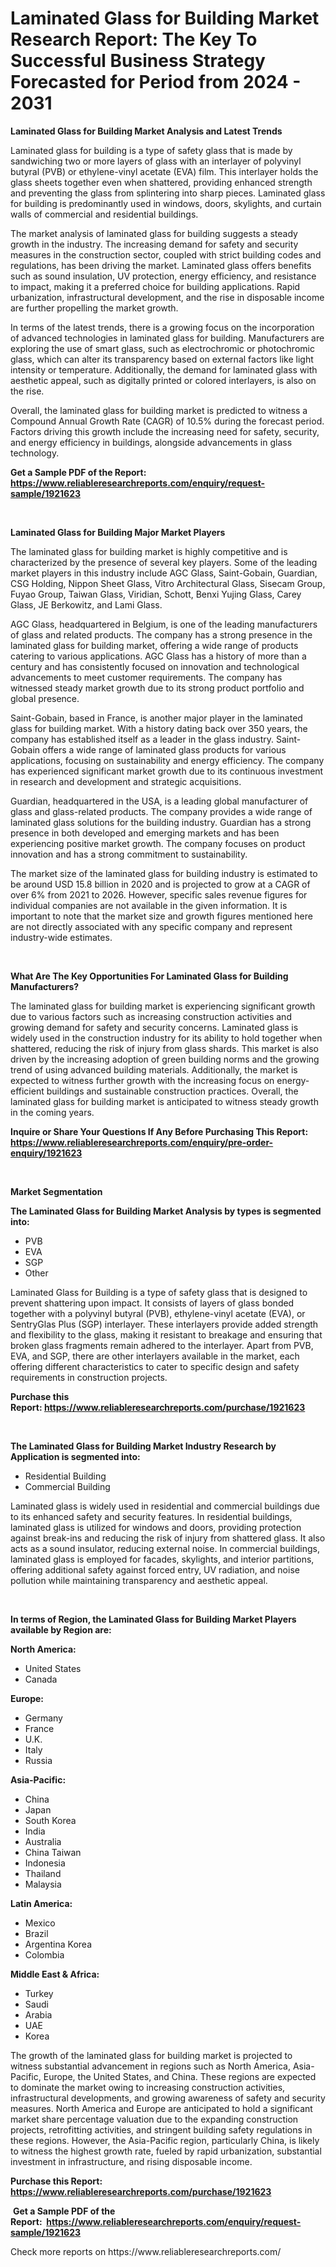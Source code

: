 <p><h1>Laminated Glass for Building Market Research Report: The Key To Successful Business Strategy Forecasted for Period from 2024 - 2031</h1></p><p><strong>Laminated Glass for Building Market Analysis and Latest Trends</strong></p>
<p><p>Laminated glass for building is a type of safety glass that is made by sandwiching two or more layers of glass with an interlayer of polyvinyl butyral (PVB) or ethylene-vinyl acetate (EVA) film. This interlayer holds the glass sheets together even when shattered, providing enhanced strength and preventing the glass from splintering into sharp pieces. Laminated glass for building is predominantly used in windows, doors, skylights, and curtain walls of commercial and residential buildings.</p><p>The market analysis of laminated glass for building suggests a steady growth in the industry. The increasing demand for safety and security measures in the construction sector, coupled with strict building codes and regulations, has been driving the market. Laminated glass offers benefits such as sound insulation, UV protection, energy efficiency, and resistance to impact, making it a preferred choice for building applications. Rapid urbanization, infrastructural development, and the rise in disposable income are further propelling the market growth.</p><p>In terms of the latest trends, there is a growing focus on the incorporation of advanced technologies in laminated glass for building. Manufacturers are exploring the use of smart glass, such as electrochromic or photochromic glass, which can alter its transparency based on external factors like light intensity or temperature. Additionally, the demand for laminated glass with aesthetic appeal, such as digitally printed or colored interlayers, is also on the rise.</p><p>Overall, the laminated glass for building market is predicted to witness a Compound Annual Growth Rate (CAGR) of 10.5% during the forecast period. Factors driving this growth include the increasing need for safety, security, and energy efficiency in buildings, alongside advancements in glass technology.</p></p>
<p><strong>Get a Sample PDF of the Report:&nbsp; <a href="https://www.reliableresearchreports.com/enquiry/request-sample/1921623">https://www.reliableresearchreports.com/enquiry/request-sample/1921623</a></strong></p>
<p>&nbsp;</p>
<p><strong>Laminated Glass for Building Major Market Players</strong></p>
<p><p>The laminated glass for building market is highly competitive and is characterized by the presence of several key players. Some of the leading market players in this industry include AGC Glass, Saint-Gobain, Guardian, CSG Holding, Nippon Sheet Glass, Vitro Architectural Glass, Sisecam Group, Fuyao Group, Taiwan Glass, Viridian, Schott, Benxi Yujing Glass, Carey Glass, JE Berkowitz, and Lami Glass.</p><p>AGC Glass, headquartered in Belgium, is one of the leading manufacturers of glass and related products. The company has a strong presence in the laminated glass for building market, offering a wide range of products catering to various applications. AGC Glass has a history of more than a century and has consistently focused on innovation and technological advancements to meet customer requirements. The company has witnessed steady market growth due to its strong product portfolio and global presence.</p><p>Saint-Gobain, based in France, is another major player in the laminated glass for building market. With a history dating back over 350 years, the company has established itself as a leader in the glass industry. Saint-Gobain offers a wide range of laminated glass products for various applications, focusing on sustainability and energy efficiency. The company has experienced significant market growth due to its continuous investment in research and development and strategic acquisitions.</p><p>Guardian, headquartered in the USA, is a leading global manufacturer of glass and glass-related products. The company provides a wide range of laminated glass solutions for the building industry. Guardian has a strong presence in both developed and emerging markets and has been experiencing positive market growth. The company focuses on product innovation and has a strong commitment to sustainability.</p><p>The market size of the laminated glass for building industry is estimated to be around USD 15.8 billion in 2020 and is projected to grow at a CAGR of over 6% from 2021 to 2026. However, specific sales revenue figures for individual companies are not available in the given information. It is important to note that the market size and growth figures mentioned here are not directly associated with any specific company and represent industry-wide estimates.</p></p>
<p>&nbsp;</p>
<p><strong>What Are The Key Opportunities For Laminated Glass for Building Manufacturers?</strong></p>
<p><p>The laminated glass for building market is experiencing significant growth due to various factors such as increasing construction activities and growing demand for safety and security concerns. Laminated glass is widely used in the construction industry for its ability to hold together when shattered, reducing the risk of injury from glass shards. This market is also driven by the increasing adoption of green building norms and the growing trend of using advanced building materials. Additionally, the market is expected to witness further growth with the increasing focus on energy-efficient buildings and sustainable construction practices. Overall, the laminated glass for building market is anticipated to witness steady growth in the coming years.</p></p>
<p><strong>Inquire or Share Your Questions If Any Before Purchasing This Report: <a href="https://www.reliableresearchreports.com/enquiry/pre-order-enquiry/1921623">https://www.reliableresearchreports.com/enquiry/pre-order-enquiry/1921623</a></strong></p>
<p>&nbsp;</p>
<p><strong>Market Segmentation</strong></p>
<p><strong>The Laminated Glass for Building Market Analysis by types is segmented into:</strong></p>
<p><ul><li>PVB</li><li>EVA</li><li>SGP</li><li>Other</li></ul></p>
<p><p>Laminated Glass for Building is a type of safety glass that is designed to prevent shattering upon impact. It consists of layers of glass bonded together with a polyvinyl butyral (PVB), ethylene-vinyl acetate (EVA), or SentryGlas Plus (SGP) interlayer. These interlayers provide added strength and flexibility to the glass, making it resistant to breakage and ensuring that broken glass fragments remain adhered to the interlayer. Apart from PVB, EVA, and SGP, there are other interlayers available in the market, each offering different characteristics to cater to specific design and safety requirements in construction projects.</p></p>
<p><strong>Purchase this Report:&nbsp;<a href="https://www.reliableresearchreports.com/purchase/1921623">https://www.reliableresearchreports.com/purchase/1921623</a></strong></p>
<p>&nbsp;</p>
<p><strong>The Laminated Glass for Building Market Industry Research by Application is segmented into:</strong></p>
<p><ul><li>Residential Building</li><li>Commercial Building</li></ul></p>
<p><p>Laminated glass is widely used in residential and commercial buildings due to its enhanced safety and security features. In residential buildings, laminated glass is utilized for windows and doors, providing protection against break-ins and reducing the risk of injury from shattered glass. It also acts as a sound insulator, reducing external noise. In commercial buildings, laminated glass is employed for facades, skylights, and interior partitions, offering additional safety against forced entry, UV radiation, and noise pollution while maintaining transparency and aesthetic appeal.</p></p>
<p>&nbsp;</p>
<p><strong>In terms of Region, the Laminated Glass for Building Market Players available by Region are:</strong></p>
<p>
    <p> <strong> North America: </strong>
        <ul>
            <li>United States</li>
            <li>Canada</li>
        </ul>
        </p> 
    <p> <strong> Europe: </strong>
        <ul>
            <li>Germany</li>
            <li>France</li>
            <li>U.K.</li>
            <li>Italy</li>
            <li>Russia</li>
        </ul>
        </p> 
    <p> <strong> Asia-Pacific: </strong>
        <ul>
            <li>China</li>
            <li>Japan</li>
            <li>South Korea</li>
            <li>India</li>
            <li>Australia</li>
            <li>China Taiwan</li>
            <li>Indonesia</li>
            <li>Thailand</li>
            <li>Malaysia</li>
        </ul>
        </p> 
    <p> <strong> Latin America: </strong>
        <ul>
            <li>Mexico</li>
            <li>Brazil</li>
            <li>Argentina Korea</li>
            <li>Colombia</li>
        </ul>
        </p> 
    <p> <strong> Middle East & Africa: </strong>
        <ul>
            <li>Turkey</li>
            <li>Saudi</li>
            <li>Arabia</li>
            <li>UAE</li>
            <li>Korea</li>
        </ul>
    </p>
    </p>
<p><p>The growth of the laminated glass for building market is projected to witness substantial advancement in regions such as North America, Asia-Pacific, Europe, the United States, and China. These regions are expected to dominate the market owing to increasing construction activities, infrastructural developments, and growing awareness of safety and security measures. North America and Europe are anticipated to hold a significant market share percentage valuation due to the expanding construction projects, retrofitting activities, and stringent building safety regulations in these regions. However, the Asia-Pacific region, particularly China, is likely to witness the highest growth rate, fueled by rapid urbanization, substantial investment in infrastructure, and rising disposable income.</p></p>
<p><strong>Purchase this Report: <a href="https://www.reliableresearchreports.com/purchase/1921623">https://www.reliableresearchreports.com/purchase/1921623</a></strong></p>
<p>&nbsp;<strong>Get a Sample PDF of the Report:&nbsp;&nbsp;<a href="https://www.reliableresearchreports.com/enquiry/request-sample/1921623">https://www.reliableresearchreports.com/enquiry/request-sample/1921623</a></strong></p>
<p><strong></strong></p>
<p>Check more reports on https://www.reliableresearchreports.com/</p>